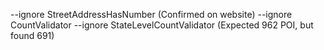 --ignore StreetAddressHasNumber (Confirmed on website)
--ignore CountValidator --ignore StateLevelCountValidator (Expected 962 POI, but found 691)
